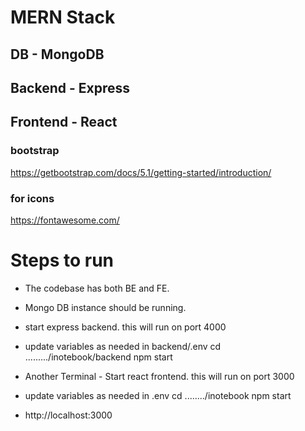 # MERN Stack
## DB - MongoDB
## Backend - Express
## Frontend - React

### bootstrap
https://getbootstrap.com/docs/5.1/getting-started/introduction/

### for icons
https://fontawesome.com/ 


# Steps to run

- The codebase has both BE and FE.

- Mongo DB instance should be running.

- start express backend. this will run on port 4000
- update variables as needed in backend/.env
cd ........./inotebook/backend
npm start

- Another Terminal - Start react frontend. this will run on port 3000 
- update variables as needed in .env
cd ......../inotebook
npm start
- http://localhost:3000
